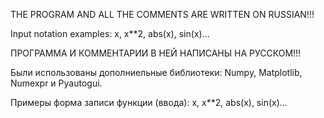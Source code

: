 THE PROGRAM AND ALL THE COMMENTS ARE WRITTEN ON RUSSIAN!!!

Input notation examples:
x, x**2, abs(x), sin(x)...



ПРОГРАММА И КОММЕНТАРИИ В НЕЙ НАПИСАНЫ НА РУССКОМ!!!

Были использованы дополниельные библиотеки: Numpy, Matplotlib, Numexpr и Pyautogui.

Примеры форма записи функции (ввода):
x, x**2, abs(x), sin(x)...
